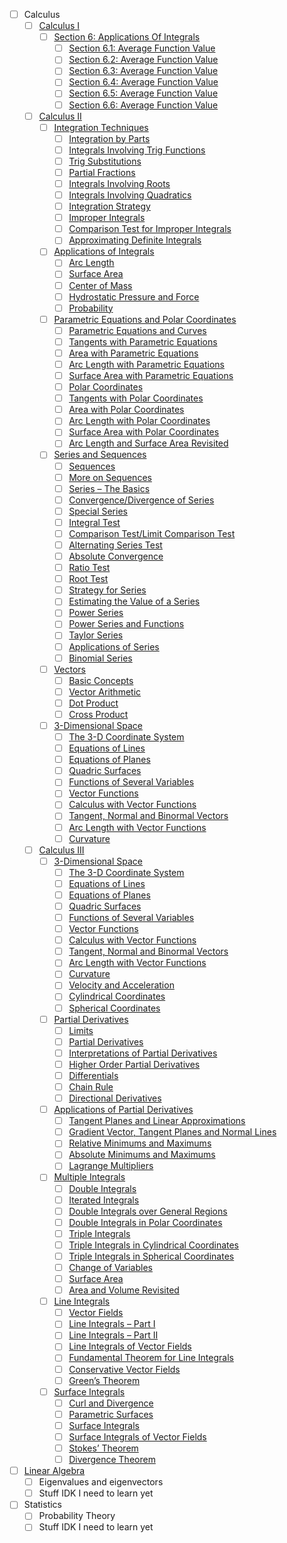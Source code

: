 - [ ] Calculus
    - [ ] [Calculus I](https://tutorial.math.lamar.edu/Classes/CalcI/CalcI.aspx)
        - [ ] [Section 6: Applications Of Integrals](https://tutorial.math.lamar.edu/Classes/CalcI/IntAppsIntro.aspx)
            - [ ] [Section 6.1: Average Function Value](https://tutorial.math.lamar.edu/Classes/CalcI/AvgFcnValue.aspx)
            - [ ] [Section 6.2: Average Function Value](https://tutorial.math.lamar.edu/Classes/CalcI/AreaBetweenCurves.aspx)
            - [ ] [Section 6.3: Average Function Value](https://tutorial.math.lamar.edu/Classes/CalcI/VolumeWithRings.aspx)
            - [ ] [Section 6.4: Average Function Value](https://tutorial.math.lamar.edu/Classes/CalcI/VolumeWithCylinder.aspx)
            - [ ] [Section 6.5: Average Function Value](https://tutorial.math.lamar.edu/Classes/CalcI/MoreVolume.aspx)
            - [ ] [Section 6.6: Average Function Value](https://tutorial.math.lamar.edu/Classes/CalcI/Work.aspx)
    - [ ] [Calculus II](https://tutorial.math.lamar.edu/Classes/CalcII/CalcII.aspx)
        - [ ] [Integration Techniques](https://tutorial.math.lamar.edu/Classes/CalcII/IntTechIntro.aspx)
          - [ ] [Integration by Parts](https://tutorial.math.lamar.edu/Classes/CalcII/IntegrationByParts.aspx)
          - [ ] [Integrals Involving Trig Functions](https://tutorial.math.lamar.edu/Classes/CalcII/IntegralsWithTrig.aspx)
          - [ ] [Trig Substitutions](https://tutorial.math.lamar.edu/Classes/CalcII/TrigSubstitutions.aspx)
          - [ ] [Partial Fractions](https://tutorial.math.lamar.edu/Classes/CalcII/PartialFractions.aspx)
          - [ ] [Integrals Involving Roots](https://tutorial.math.lamar.edu/Classes/CalcII/IntegralsWithRoots.aspx)
          - [ ] [Integrals Involving Quadratics](https://tutorial.math.lamar.edu/Classes/CalcII/IntegralsWithQuadratics.aspx)
          - [ ] [Integration Strategy](https://tutorial.math.lamar.edu/Classes/CalcII/IntegrationStrategy.aspx)
          - [ ] [Improper Integrals](https://tutorial.math.lamar.edu/Classes/CalcII/ImproperIntegrals.aspx)
          - [ ] [Comparison Test for Improper Integrals](https://tutorial.math.lamar.edu/Classes/CalcII/ImproperIntegralsCompTest.aspx)
          - [ ] [Approximating Definite Integrals](https://tutorial.math.lamar.edu/Classes/CalcII/ApproximatingDefIntegrals.aspx)
        - [ ] [Applications of Integrals](https://tutorial.math.lamar.edu/Classes/CalcII/IntAppsIntro.aspx)
          - [ ] [Arc Length](https://tutorial.math.lamar.edu/Classes/CalcII/ArcLength.aspx)
          - [ ] [Surface Area](https://tutorial.math.lamar.edu/Classes/CalcII/SurfaceArea.aspx)
          - [ ] [Center of Mass](https://tutorial.math.lamar.edu/Classes/CalcII/CenterOfMass.aspx)
          - [ ] [Hydrostatic Pressure and Force](https://tutorial.math.lamar.edu/Classes/CalcII/HydrostaticPressure.aspx)
          - [ ] [Probability](https://tutorial.math.lamar.edu/Classes/CalcII/Probability.aspx)
        - [ ] [Parametric Equations and Polar Coordinates](https://tutorial.math.lamar.edu/Classes/CalcII/ParametricIntro.aspx)
          - [ ] [Parametric Equations and Curves](https://tutorial.math.lamar.edu/Classes/CalcII/ParametricEqn.aspx)
          - [ ] [Tangents with Parametric Equations](https://tutorial.math.lamar.edu/Classes/CalcII/ParaTangent.aspx)
          - [ ] [Area with Parametric Equations](https://tutorial.math.lamar.edu/Classes/CalcII/ParaArea.aspx)
          - [ ] [Arc Length with Parametric Equations](https://tutorial.math.lamar.edu/Classes/CalcII/ParaArcLength.aspx)
          - [ ] [Surface Area with Parametric Equations](https://tutorial.math.lamar.edu/Classes/CalcII/ParaSurfaceArea.aspx)
          - [ ] [Polar Coordinates](https://tutorial.math.lamar.edu/Classes/CalcII/PolarCoordinates.aspx)
          - [ ] [Tangents with Polar Coordinates](https://tutorial.math.lamar.edu/Classes/CalcII/PolarTangents.aspx)
          - [ ] [Area with Polar Coordinates](https://tutorial.math.lamar.edu/Classes/CalcII/PolarArea.aspx)
          - [ ] [Arc Length with Polar Coordinates](https://tutorial.math.lamar.edu/Classes/CalcII/PolarArcLength.aspx)
          - [ ] [Surface Area with Polar Coordinates](https://tutorial.math.lamar.edu/Classes/CalcII/PolarSurfaceArea.aspx)
          - [ ] [Arc Length and Surface Area Revisited](https://tutorial.math.lamar.edu/Classes/CalcII/ArcLength_SurfaceArea.aspx)
        - [ ] [Series and Sequences](https://tutorial.math.lamar.edu/Classes/CalcII/SeriesIntro.aspx)
          - [ ] [Sequences](https://tutorial.math.lamar.edu/Classes/CalcII/Sequences.aspx)
          - [ ] [More on Sequences](https://tutorial.math.lamar.edu/Classes/CalcII/MoreSequences.aspx)
          - [ ] [Series – The Basics](https://tutorial.math.lamar.edu/Classes/CalcII/Series_Basics.aspx)
          - [ ] [Convergence/Divergence of Series](https://tutorial.math.lamar.edu/Classes/CalcII/ConvergenceOfSeries.aspx)
          - [ ] [Special Series](https://tutorial.math.lamar.edu/Classes/CalcII/Series_Special.aspx)
          - [ ] [Integral Test](https://tutorial.math.lamar.edu/Classes/CalcII/IntegralTest.aspx)
          - [ ] [Comparison Test/Limit Comparison Test](https://tutorial.math.lamar.edu/Classes/CalcII/SeriesCompTest.aspx)
          - [ ] [Alternating Series Test](https://tutorial.math.lamar.edu/Classes/CalcII/AlternatingSeries.aspx)
          - [ ] [Absolute Convergence](https://tutorial.math.lamar.edu/Classes/CalcII/AbsoluteConvergence.aspx)
          - [ ] [Ratio Test](https://tutorial.math.lamar.edu/Classes/CalcII/RatioTest.aspx)
          - [ ] [Root Test](https://tutorial.math.lamar.edu/Classes/CalcII/RootTest.aspx)
          - [ ] [Strategy for Series](https://tutorial.math.lamar.edu/Classes/CalcII/SeriesStrategy.aspx)
          - [ ] [Estimating the Value of a Series](https://tutorial.math.lamar.edu/Classes/CalcII/EstimatingSeries.aspx)
          - [ ] [Power Series](https://tutorial.math.lamar.edu/Classes/CalcII/PowerSeries.aspx)
          - [ ] [Power Series and Functions](https://tutorial.math.lamar.edu/Classes/CalcII/PowerSeriesandFunctions.aspx)
          - [ ] [Taylor Series](https://tutorial.math.lamar.edu/Classes/CalcII/TaylorSeries.aspx)
          - [ ] [Applications of Series](https://tutorial.math.lamar.edu/Classes/CalcII/TaylorSeriesApps.aspx)
          - [ ] [Binomial Series](https://tutorial.math.lamar.edu/Classes/CalcII/BinomialSeries.aspx)
        - [ ] [Vectors](https://tutorial.math.lamar.edu/Classes/CalcII/VectorsIntro.aspx)
          - [ ] [Basic Concepts](https://tutorial.math.lamar.edu/Classes/CalcII/Vectors_Basics.aspx)
          - [ ] [Vector Arithmetic](https://tutorial.math.lamar.edu/Classes/CalcII/VectorArithmetic.aspx)
          - [ ] [Dot Product](https://tutorial.math.lamar.edu/Classes/CalcII/DotProduct.aspx)
          - [ ] [Cross Product](https://tutorial.math.lamar.edu/Classes/CalcII/CrossProduct.aspx)
        - [ ] [3-Dimensional Space](https://tutorial.math.lamar.edu/Classes/CalcII/3DSpace.aspx)
          - [ ] [The 3-D Coordinate System](https://tutorial.math.lamar.edu/Classes/CalcII/3DCoords.aspx)
          - [ ] [Equations of Lines](https://tutorial.math.lamar.edu/Classes/CalcII/EqnsOfLines.aspx)
          - [ ] [Equations of Planes](https://tutorial.math.lamar.edu/Classes/CalcII/EqnsOfPlanes.aspx)
          - [ ] [Quadric Surfaces](https://tutorial.math.lamar.edu/Classes/CalcII/QuadricSurfaces.aspx)
          - [ ] [Functions of Several Variables](https://tutorial.math.lamar.edu/Classes/CalcII/MultiVrbleFcns.aspx)
          - [ ] [Vector Functions](https://tutorial.math.lamar.edu/Classes/CalcII/VectorFunctions.aspx)
          - [ ] [Calculus with Vector Functions](https://tutorial.math.lamar.edu/Classes/CalcII/VectorFcnsCalculus.aspx)
          - [ ] [Tangent, Normal and Binormal Vectors](https://tutorial.math.lamar.edu/Classes/CalcII/TangentNormalVectors.aspx)
          - [ ] [Arc Length with Vector Functions](https://tutorial.math.lamar.edu/Classes/CalcII/VectorArcLength.aspx)
          - [ ] [Curvature](https://tutorial.math.lamar.edu/Classes/CalcII/Curvature.aspx)
    - [ ] [Calculus III](https://tutorial.math.lamar.edu/Classes/CalcIII/CalcIII.aspx)
        - [ ] [3-Dimensional Space](https://tutorial.math.lamar.edu/Classes/CalcIII/3DSpace.aspx)
          - [ ] [The 3-D Coordinate System](https://tutorial.math.lamar.edu/Classes/CalcIII/3DCoords.aspx)
          - [ ] [Equations of Lines](https://tutorial.math.lamar.edu/Classes/CalcIII/EqnsOfLines.aspx)
          - [ ] [Equations of Planes](https://tutorial.math.lamar.edu/Classes/CalcIII/EqnsOfPlanes.aspx)
          - [ ] [Quadric Surfaces](https://tutorial.math.lamar.edu/Classes/CalcIII/QuadricSurfaces.aspx)
          - [ ] [Functions of Several Variables](https://tutorial.math.lamar.edu/Classes/CalcIII/MultiVrbleFcns.aspx)
          - [ ] [Vector Functions](https://tutorial.math.lamar.edu/Classes/CalcIII/VectorFunctions.aspx)
          - [ ] [Calculus with Vector Functions](https://tutorial.math.lamar.edu/Classes/CalcIII/VectorFcnsCalculus.aspx)
          - [ ] [Tangent, Normal and Binormal Vectors](https://tutorial.math.lamar.edu/Classes/CalcIII/TangentNormalVectors.aspx)
          - [ ] [Arc Length with Vector Functions](https://tutorial.math.lamar.edu/Classes/CalcIII/VectorArcLength.aspx)
          - [ ] [Curvature](https://tutorial.math.lamar.edu/Classes/CalcIII/Curvature.aspx)
          - [ ] [Velocity and Acceleration](https://tutorial.math.lamar.edu/Classes/CalcIII/Velocity_Acceleration.aspx)
          - [ ] [Cylindrical Coordinates](https://tutorial.math.lamar.edu/Classes/CalcIII/CylindricalCoords.aspx)
          - [ ] [Spherical Coordinates](https://tutorial.math.lamar.edu/Classes/CalcIII/SphericalCoords.aspx)
        - [ ] [Partial Derivatives](https://tutorial.math.lamar.edu/Classes/CalcIII/PartialDerivsIntro.aspx)
          - [ ] [Limits](https://tutorial.math.lamar.edu/Classes/CalcIII/Limits.aspx)
          - [ ] [Partial Derivatives](https://tutorial.math.lamar.edu/Classes/CalcIII/PartialDerivatives.aspx)
          - [ ] [Interpretations of Partial Derivatives](https://tutorial.math.lamar.edu/Classes/CalcIII/PartialDerivInterp.aspx)
          - [ ] [Higher Order Partial Derivatives](https://tutorial.math.lamar.edu/Classes/CalcIII/HighOrderPartialDerivs.aspx)
          - [ ] [Differentials](https://tutorial.math.lamar.edu/Classes/CalcIII/Differentials.aspx)
          - [ ] [Chain Rule](https://tutorial.math.lamar.edu/Classes/CalcIII/ChainRule.aspx)
          - [ ] [Directional Derivatives](https://tutorial.math.lamar.edu/Classes/CalcIII/DirectionalDeriv.aspx)
        - [ ] [Applications of Partial Derivatives](https://tutorial.math.lamar.edu/Classes/CalcIII/PartialDerivAppsIntro.aspx)
          - [ ] [Tangent Planes and Linear Approximations](https://tutorial.math.lamar.edu/Classes/CalcIII/TangentPlanes.aspx)
          - [ ] [Gradient Vector, Tangent Planes and Normal Lines](https://tutorial.math.lamar.edu/Classes/CalcIII/GradientVectorTangentPlane.aspx)
          - [ ] [Relative Minimums and Maximums](https://tutorial.math.lamar.edu/Classes/CalcIII/RelativeExtrema.aspx)
          - [ ] [Absolute Minimums and Maximums](https://tutorial.math.lamar.edu/Classes/CalcIII/AbsoluteExtrema.aspx)
          - [ ] [Lagrange Multipliers](https://tutorial.math.lamar.edu/Classes/CalcIII/LagrangeMultipliers.aspx)
        - [ ] [Multiple Integrals](https://tutorial.math.lamar.edu/Classes/CalcIII/MultipleIntegralsIntro.aspx)
          - [ ] [Double Integrals](https://tutorial.math.lamar.edu/Classes/CalcIII/DoubleIntegrals.aspx)
          - [ ] [Iterated Integrals](https://tutorial.math.lamar.edu/Classes/CalcIII/IteratedIntegrals.aspx)
          - [ ] [Double Integrals over General Regions](https://tutorial.math.lamar.edu/Classes/CalcIII/DIGeneralRegion.aspx)
          - [ ] [Double Integrals in Polar Coordinates](https://tutorial.math.lamar.edu/Classes/CalcIII/DIPolarCoords.aspx)
          - [ ] [Triple Integrals](https://tutorial.math.lamar.edu/Classes/CalcIII/TripleIntegrals.aspx)
          - [ ] [Triple Integrals in Cylindrical Coordinates](https://tutorial.math.lamar.edu/Classes/CalcIII/TICylindricalCoords.aspx)
          - [ ] [Triple Integrals in Spherical Coordinates](https://tutorial.math.lamar.edu/Classes/CalcIII/TISphericalCoords.aspx)
          - [ ] [Change of Variables](https://tutorial.math.lamar.edu/Classes/CalcIII/ChangeOfVariables.aspx)
          - [ ] [Surface Area](https://tutorial.math.lamar.edu/Classes/CalcIII/SurfaceArea.aspx)
          - [ ] [Area and Volume Revisited](https://tutorial.math.lamar.edu/Classes/CalcIII/Area_Volume.aspx)
        - [ ] [Line Integrals](https://tutorial.math.lamar.edu/Classes/CalcIII/LineIntegralsIntro.aspx)
          - [ ] [Vector Fields](https://tutorial.math.lamar.edu/Classes/CalcIII/VectorFields.aspx)
          - [ ] [Line Integrals – Part I](https://tutorial.math.lamar.edu/Classes/CalcIII/LineIntegralsPtI.aspx)
          - [ ] [Line Integrals – Part II](https://tutorial.math.lamar.edu/Classes/CalcIII/LineIntegralsPtII.aspx)
          - [ ] [Line Integrals of Vector Fields](https://tutorial.math.lamar.edu/Classes/CalcIII/LineIntegralsVectorFields.aspx)
          - [ ] [Fundamental Theorem for Line Integrals](https://tutorial.math.lamar.edu/Classes/CalcIII/FundThmLineIntegrals.aspx)
          - [ ] [Conservative Vector Fields](https://tutorial.math.lamar.edu/Classes/CalcIII/ConservativeVectorField.aspx)
          - [ ] [Green’s Theorem](https://tutorial.math.lamar.edu/Classes/CalcIII/GreensTheorem.aspx)
        - [ ] [Surface Integrals](https://tutorial.math.lamar.edu/Classes/CalcIII/SurfaceIntegralsIntro.aspx)
          - [ ] [Curl and Divergence](https://tutorial.math.lamar.edu/Classes/CalcIII/CurlDivergence.aspx)
          - [ ] [Parametric Surfaces](https://tutorial.math.lamar.edu/Classes/CalcIII/ParametricSurfaces.aspx)
          - [ ] [Surface Integrals](https://tutorial.math.lamar.edu/Classes/CalcIII/SurfaceIntegrals.aspx)
          - [ ] [Surface Integrals of Vector Fields](https://tutorial.math.lamar.edu/Classes/CalcIII/SurfIntVectorField.aspx)
          - [ ] [Stokes’ Theorem](https://tutorial.math.lamar.edu/Classes/CalcIII/StokesTheorem.aspx)
          - [ ] [Divergence Theorem](https://tutorial.math.lamar.edu/Classes/CalcIII/DivergenceTheorem.aspx)
- [ ] [Linear Algebra](https://ocw.mit.edu/courses/18-06sc-linear-algebra-fall-2011/pages/syllabus/)
    - [ ] Eigenvalues and eigenvectors
    - [ ] Stuff IDK I need to learn yet
- [ ] Statistics
    - [ ] Probability Theory
    - [ ] Stuff IDK I need to learn yet
